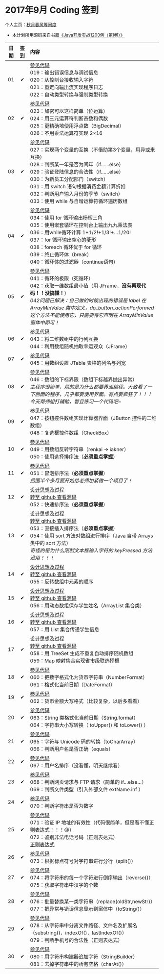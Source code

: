 # 2017年9月 Coding 签到

个人主页：<a href="http://renkaigis.com/" target="_blank">秋月春风等闲度</a>

- 本计划所用源码来自书籍<a href="https://book.douban.com/subject/5417003/" target="_blank">《Java开发实战1200例（第Ⅰ卷）》</a>

| 日期 | 签到 | 内容 |
| :---: | :---: | :--- |
| 01 | ✔ | <a href="https://github.com/renkaigis/KeepCoding/tree/master/2017/09/01" target="_blank">参见代码</a><br>019：输出错误信息与调试信息<br>020：从控制台接收输入字符<br>021：重定向输出流实现程序日志<br>022：自动类型转换与强制类型转换 |
| 02 | ✔ | <a href="https://github.com/renkaigis/KeepCoding/tree/master/2017/09/02" target="_blank">参见代码</a><br>023：加密可以这样简单（位运算）<br>024：用三元运算符判断奇数和偶数<br>025：更精确地使用浮点数（BigDecimal）<br>026：不用乘法运算符实现 2×16 |
| 03 | ✔ | <a href="https://github.com/renkaigis/KeepCoding/tree/master/2017/09/03" target="_blank">参见代码</a><br>027：实现两个变量的互换（不借助第3个变量，用异或来互换）<br>028：判断某一年是否为闰年（if……else）<br>029：验证登陆信息的合法性（if……else）<br>030：为新员工分配部门（switch）<br>031：用 switch 语句根据消费金额计算折扣<br>032：判断用户输入月份的季节（switch）<br>033：使用 while 与自增运算符循环遍历数组 |
| 04 | ✔ | <a href="https://github.com/renkaigis/KeepCoding/tree/master/2017/09/04" target="_blank">参见代码</a><br>034：使用 for 循环输出杨辉三角<br>035：使用嵌套循环在控制台上输出九九乘法表<br>036：用while循环计算 1+1/2!+1/3!+…1/20!<br>037：for 循环输出空心的菱形<br>038：foreach 循环优于 for 循环<br>039：终止循环体（break）<br>040：循环体的过滤器（continue语句） |
| 05 | ✔ | <a href="https://github.com/renkaigis/KeepCoding/tree/master/2017/09/05" target="_blank">参见代码</a><br>041：循环的极限（死循环）<br>042：获取一维数组最小值（用 JFrame，**没有再现代码！！没搞懂！**）<br>*042问题已解决：自己做的时候出现的错误是 label 在 ArrayMinValue 类中定义，do_button_actionPerformed 这个方法不能使用它，只需要将它声明在 ArrayMinValue 窗体中即可！* |
| 06 | ✔ | <a href="https://github.com/renkaigis/KeepCoding/tree/master/2017/09/06" target="_blank">参见代码</a><br>043：将二维数组中的行列互换<br>044：利用数组随机抽取幸运观众（JFrame） |
| 07 | ✔ | <a href="https://github.com/renkaigis/KeepCoding/tree/master/2017/09/07" target="_blank">参见代码</a><br>045：用数组设置 JTable 表格的列名与列宽 |
| 08 | ✔ | <a href="https://github.com/renkaigis/KeepCoding/tree/master/2017/09/08" target="_blank">参见代码</a><br>046：数组的下标界限（数组下标越界抛出异常）<br> *主程序很简单，烦的是为什么都要界面编程。大致看了一下后面的程序，几乎都要使用界面。有点要疯狂了！！！*<br>*今天帮师姐打辅助，暂且练习一个代码吧~* |
| 09 | ✔ | <a href="https://github.com/renkaigis/KeepCoding/tree/master/2017/09/09" target="_blank">参见代码</a><br>047：按钮控件数组实现计算器界面（JButton 控件的二维数组）<br>048：复选框控件数组（CheckBox） |
| 10 | ✔ | <a href="https://github.com/renkaigis/KeepCoding/tree/master/2017/09/10" target="_blank">参见代码</a><br>049：用数组反转字符串（renkai → iakner）<br>050：使用选择排序法（**必须重点掌握**） |
| 11 | ✔ | <a href="https://github.com/renkaigis/KeepCoding/tree/master/2017/09/11" target="_blank">参见代码</a><br>051：冒泡排序法（**必须重点掌握**）<br>*后面半个多月要开始给老师加紧做一个项目了！* |
| 12 | ✔ | <a href="http://blog.renkaigis.com/KeepCoding/2017/09/12" target="_blank">设计思想及过程</a><br><a href="https://github.com/renkaigis/KeepCoding/tree/master/2017/09/12" target="_blank">转至 github 查看源码</a><br>052：快速排序法（**必须重点掌握**） |
| 13 | ✔ | <a href="http://blog.renkaigis.com/KeepCoding/2017/09/13" target="_blank">设计思想及过程</a><br><a href="https://github.com/renkaigis/KeepCoding/tree/master/2017/09/13" target="_blank">转至 github 查看源码</a><br>053：直接插入排序法（**必须重点掌握**）<br>054：使用 sort 方法对数组进行排序（Java 自带 Arrays 类中的 sort 方法）<br>*奇怪的是为什么限制文本框输入字符的 keyPressed 方法没用！！！* |
| 14 | ✔ | <a href="http://blog.renkaigis.com/KeepCoding/2017/09/14" target="_blank">设计思想及过程</a><br><a href="https://github.com/renkaigis/KeepCoding/tree/master/2017/09/14" target="_blank">转至 github 查看源码</a><br>055：反转数组中元素的顺序 |
| 15 | ✔ | <a href="http://blog.renkaigis.com/KeepCoding/2017/09/15" target="_blank">设计思想及过程</a><br><a href="https://github.com/renkaigis/KeepCoding/tree/master/2017/09/15" target="_blank">转至 github 查看源码</a><br>056：用动态数组保存学生姓名（ArrayList 集合类） |
| 16 | ✔ | <a href="http://blog.renkaigis.com/KeepCoding/2017/09/16" target="_blank">设计思想及过程</a><br><a href="https://github.com/renkaigis/KeepCoding/tree/master/2017/09/16" target="_blank">转至 github 查看源码</a><br>057：用 List 集合传递学生信息 |
| 17 | ✔ | <a href="http://blog.renkaigis.com/KeepCoding/2017/09/17" target="_blank">设计思想及过程</a><br><a href="https://github.com/renkaigis/KeepCoding/tree/master/2017/09/17" target="_blank">转至 github 查看源码</a><br>058：用 TreeSet 生成不重复自动排序随机数组<br>059：Map 映射集合实现省市级联选择框|
| 18 | ✔ | <a href="https://github.com/renkaigis/KeepCoding/tree/master/2017/09/18" target="_blank">参见代码</a><br>060：把数字格式化为货币字符串（NumberFormat）<br>061：格式化当前日期（DateFormat） |
| 19 | ✔ | <a href="https://github.com/renkaigis/KeepCoding/tree/master/2017/09/19" target="_blank">参见代码</a><br>062：货币金额大写格式（比较复杂，以后多看看） |
| 20 | ✔ | <a href="https://github.com/renkaigis/KeepCoding/tree/master/2017/09/20" target="_blank">参见代码</a><br>063：String 类格式化当前日期（String.format）<br>064：字符串大小写转换（ toUpper() 和 toLower() ） |
| 21 | ✔ | <a href="https://github.com/renkaigis/KeepCoding/tree/master/2017/09/21" target="_blank">参见代码</a><br>065：字符与 Unicode 码的转换（toCharArray）<br>066：判断用户名是否正确（equals） |
| 22 | ✔ | <a href="https://github.com/renkaigis/KeepCoding/tree/master/2017/09/22" target="_blank">参见代码</a><br>067：用户名排序（没看懂，明天继续看） |
| 23 | ✔ | <a href="https://github.com/renkaigis/KeepCoding/tree/master/2017/09/23" target="_blank">参见代码</a><br>068：判断网页请求与 FTP 请求（简单的 if…else…）<br>069：判断文件类型（引入外部文件 extName.inf ） |
| 24 | ✔ | <a href="https://github.com/renkaigis/KeepCoding/tree/master/2017/09/24" target="_blank">参见代码</a><br>070：判断字符串是否为数字 |
| 25 | ✔ | <a href="https://github.com/renkaigis/KeepCoding/tree/master/2017/09/25" target="_blank">参见代码</a><br>071：验证 IP 地址的有效性（代码很简单，但是看不懂正则表达式！！！😠）<br>072：鉴别非法电话号码（正则表达式）<br><a href="http://blog.renkaigis.com/KeepCoding/2017/09/25" target="_blank">正则表达式</a> |
| 26 | ✔ | <a href="https://github.com/renkaigis/KeepCoding/tree/master/2017/09/26" target="_blank">参见代码</a><br>073：根据标点符号对字符串进行分行（split()） |
| 27 | ✔ | <a href="https://github.com/renkaigis/KeepCoding/tree/master/2017/09/27" target="_blank">参见代码</a><br>074：将字符串的每一个字符进行倒序输出（reverse()）<br>075：获取字符串中汉字的个数 |
| 28 | ✔ | <a href="https://github.com/renkaigis/KeepCoding/tree/master/2017/09/28" target="_blank">参见代码</a><br>076：批量替换某一类字符串（replace(oldStr,newStr)）<br>077：把异常与错误信息显示到窗体中（toString()） |
| 29 | ✔ | <a href="https://github.com/renkaigis/KeepCoding/tree/master/2017/09/29" target="_blank">参见代码</a><br>078：从字符串中分离文件路径、文件名及扩展名（substring()，indexOf()，lastIndexOf()）<br>079：判断手机号的合法性（正则表达式） |
| 30 | ✔ | <a href="https://github.com/renkaigis/KeepCoding/tree/master/2017/09/30" target="_blank">参见代码</a><br>080：用字符串构建器追加字符（StringBuilder）<br>081：去掉字符串中的所有空格（charAt()） |
